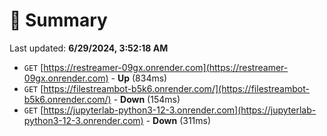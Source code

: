 # 📖 Summary
Last updated: **6/29/2024, 3:52:18 AM**

- `GET` [https://restreamer-09gx.onrender.com](https://restreamer-09gx.onrender.com) - **Up** (834ms)
- `GET` [https://filestreambot-b5k6.onrender.com/](https://filestreambot-b5k6.onrender.com/) - **Down** (154ms)
- `GET` [https://jupyterlab-python3-12-3.onrender.com](https://jupyterlab-python3-12-3.onrender.com) - **Down** (311ms)
